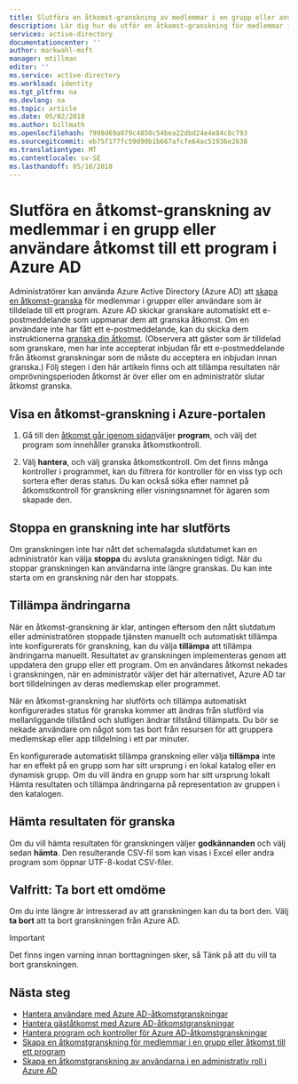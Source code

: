 ```yaml
---
title: Slutföra en åtkomst-granskning av medlemmar i en grupp eller användare åtkomst till ett program med Azure AD | Microsoft Docs
description: Lär dig hur du utför en åtkomst-granskning för medlemmar i en grupp eller användare med åtkomst till ett program i Azure Active Directory.
services: active-directory
documentationcenter: ''
author: markwahl-msft
manager: mtillman
editor: ''
ms.service: active-directory
ms.workload: identity
ms.tgt_pltfrm: na
ms.devlang: na
ms.topic: article
ms.date: 05/02/2018
ms.author: billmath
ms.openlocfilehash: 7998d69a079c4858c54bea22dbd24e4e84c8c793
ms.sourcegitcommit: eb75f177fc59d90b1b667afcfe64ac51936e2638
ms.translationtype: MT
ms.contentlocale: sv-SE
ms.lasthandoff: 05/16/2018
---
```

# <a name="complete-an-access-review-of-members-of-a-group-or-users-access-to-an-application-in-azure-ad"></a>Slutföra en åtkomst-granskning av medlemmar i en grupp eller användare åtkomst till ett program i Azure AD

Administratörer kan använda Azure Active Directory (Azure AD) att [skapa en åtkomst-granska](active-directory-azure-ad-controls-create-access-review.md) för medlemmar i grupper eller användare som är tilldelade till ett program. Azure AD skickar granskare automatiskt ett e-postmeddelande som uppmanar dem att granska åtkomst. Om en användare inte har fått ett e-postmeddelande, kan du skicka dem instruktionerna [granska din åtkomst](active-directory-azure-ad-controls-perform-access-review.md). (Observera att gäster som är tilldelad som granskare, men har inte accepterat inbjudan får ett e-postmeddelande från åtkomst granskningar som de måste du acceptera en inbjudan innan granska.) Följ stegen i den här artikeln finns och att tillämpa resultaten när omprövningsperioden åtkomst är över eller om en administratör slutar åtkomst granska.

## <a name="view-an-access-review-in-the-azure-portal"></a>Visa en åtkomst-granskning i Azure-portalen

1. Gå till den [åtkomst går igenom sidan](https://portal.azure.com/#blade/Microsoft_AAD_ERM/DashboardBlade/)väljer **program**, och välj det program som innehåller granska åtkomstkontroll.

2. Välj **hantera**, och välj granska åtkomstkontroll. Om det finns många kontroller i programmet, kan du filtrera för kontroller för en viss typ och sortera efter deras status. Du kan också söka efter namnet på åtkomstkontroll för granskning eller visningsnamnet för ägaren som skapade den. 

## <a name="stop-a-review-that-hasnt-finished"></a>Stoppa en granskning inte har slutförts

Om granskningen inte har nått det schemalagda slutdatumet kan en administratör kan välja **stoppa** du avsluta granskningen tidigt. När du stoppar granskningen kan användarna inte längre granskas. Du kan inte starta om en granskning när den har stoppats.

## <a name="apply-the-changes"></a>Tillämpa ändringarna 

När en åtkomst-granskning är klar, antingen eftersom den nått slutdatum eller administratören stoppade tjänsten manuellt och automatiskt tillämpa inte konfigurerats för granskning, kan du välja **tillämpa** att tillämpa ändringarna manuellt. Resultatet av granskningen implementeras genom att uppdatera den grupp eller ett program. Om en användares åtkomst nekades i granskningen, när en administratör väljer det här alternativet, Azure AD tar bort tilldelningen av deras medlemskap eller programmet. 

När en åtkomst-granskning har slutförts och tillämpa automatiskt konfigurerades status för granska kommer att ändras från slutförd via mellanliggande tillstånd och slutligen ändrar tillstånd tillämpats. Du bör se nekade användare om något som tas bort från resursen för att gruppera medlemskap eller app tilldelning i ett par minuter.

En konfigurerade automatiskt tillämpa granskning eller välja **tillämpa** inte har en effekt på en grupp som har sitt ursprung i en lokal katalog eller en dynamisk grupp. Om du vill ändra en grupp som har sitt ursprung lokalt Hämta resultaten och tillämpa ändringarna på representation av gruppen i den katalogen.

## <a name="download-the-results-of-the-review"></a>Hämta resultaten för granska

Om du vill hämta resultaten för granskningen väljer **godkännanden** och välj sedan **hämta**. Den resulterande CSV-fil som kan visas i Excel eller andra program som öppnar UTF-8-kodat CSV-filer.

## <a name="optional-delete-a-review"></a>Valfritt: Ta bort ett omdöme
Om du inte längre är intresserad av att granskningen kan du ta bort den. Välj **ta bort** att ta bort granskningen från Azure AD.

> [!IMPORTANT]
> Det finns ingen varning innan borttagningen sker, så Tänk på att du vill ta bort granskningen.
> 
> 

## <a name="next-steps"></a>Nästa steg

- [Hantera användare med Azure AD-åtkomstgranskningar](active-directory-azure-ad-controls-manage-user-access-with-access-reviews.md)
- [Hantera gäståtkomst med Azure AD-åtkomstgranskningar](active-directory-azure-ad-controls-manage-guest-access-with-access-reviews.md)
- [Hantera program och kontroller för Azure AD-åtkomstgranskningar](active-directory-azure-ad-controls-manage-programs-controls.md)
- [Skapa en åtkomstgranskning för medlemmar i en grupp eller åtkomst till ett program](active-directory-azure-ad-controls-create-access-review.md)
- [Skapa en åtkomstgranskning av användarna i en administrativ roll i Azure AD](active-directory-privileged-identity-management-how-to-start-security-review.md)

